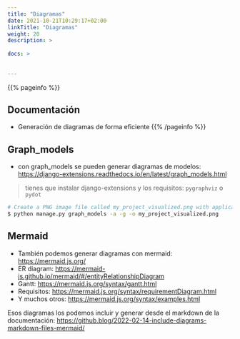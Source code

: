 ```yaml
---
title: "Diagramas"
date: 2021-10-21T10:29:17+02:00
linkTitle: "Diagramas"
weight: 20
description: >
    
docs: >
    
    
---
```

{{% pageinfo %}}
## Documentación
* Generación de diagramas de forma eficiente
{{% /pageinfo %}}

## Graph_models
* con graph_models se pueden generar diagramas de modelos: https://django-extensions.readthedocs.io/en/latest/graph_models.html
> tienes que instalar django-extensions y los requisitos: `pygraphviz` o `pydot`

```bash
# Create a PNG image file called my_project_visualized.png with application grouping
$ python manage.py graph_models -a -g -o my_project_visualized.png
```

## Mermaid
* También podemos generar diagramas con mermaid: https://mermaid.js.org/
* ER diagram: https://mermaid-js.github.io/mermaid/#/entityRelationshipDiagram
* Gantt: https://mermaid.js.org/syntax/gantt.html
* Requisitos: https://mermaid.js.org/syntax/requirementDiagram.html
* Y muchos otros: https://mermaid.js.org/syntax/examples.html

Esos diagramas los podemos incluir y generar desde el markdown de la documentación: https://github.blog/2022-02-14-include-diagrams-markdown-files-mermaid/


